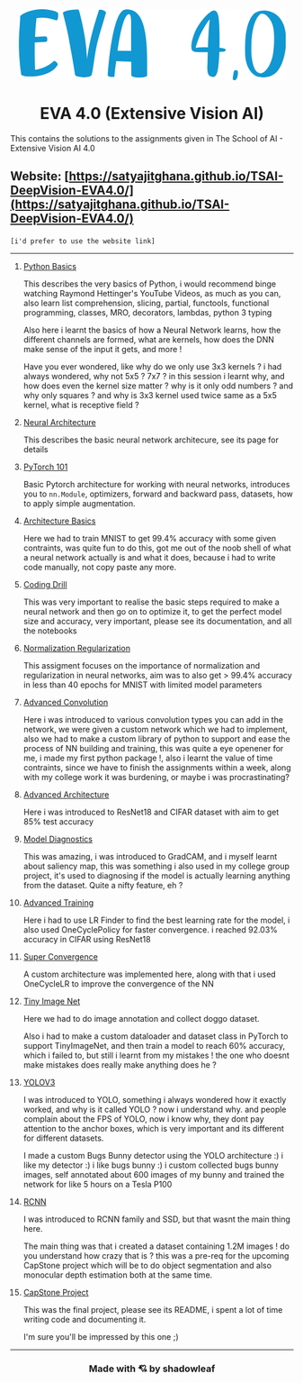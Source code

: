 
<div align="center">
<img src="head.png" >
</div>

<h1 align="center">EVA 4.0 (Extensive Vision AI)</h1>

This contains the solutions to the assignments given in The School of AI - Extensive Vision AI 4.0

## Website: [https://satyajitghana.github.io/TSAI-DeepVision-EVA4.0/](https://satyajitghana.github.io/TSAI-DeepVision-EVA4.0/)
`[i'd prefer to use the website link]`

---

1. [Python Basics](01_PythonBasics/Assignment.html)

    This describes the very basics of Python, i would recommend binge watching Raymond Hettinger's YouTube Videos, as much as you can, also learn list comprehension, slicing, partial, functools, functional programming, classes, MRO, decorators, lambdas, python 3 typing
    
    Also here i learnt the basics of how a Neural Network learns, how the different channels are formed, what are kernels, how does the DNN make sense of the input it gets, and more !
    
    Have you ever wondered, like why do we only use 3x3 kernels ? i had always wondered, why not 5x5 ? 7x7 ? in this session i learnt why, and how does even the kernel size matter ? why is it only odd numbers ? and why only squares ? and why is 3x3 kernel used twice same as a 5x5 kernel, what is receptive field ?

2. [Neural Architecture](02_NeuralArchitecture/README.md)

    This describes the basic neural network architecure, see its page for details

3. [PyTorch 101](03_PyTorch101/README.md)

    Basic Pytorch architecture for working with neural networks, introduces you to `nn.Module`, optimizers, forward and backward pass, datasets, how to apply simple augmentation.

4. [Architecture Basics](04_ArchitectureBasics/README.md)

    Here we had to train MNIST to get 99.4% accuracy with some given contraints, was quite fun to do this, got me out of the noob shell of what a neural network actually is and what it does, because i had to write code manually, not copy paste any more.

5. [Coding Drill](05_CodingDrill/README.md)

    This was very important to realise the basic steps required to make a neural network and then go on to optimize it, to get the perfect model size and accuracy, very important, please see its documentation, and all the notebooks

6. [Normalization Regularization](06_NormalizationRegularization/index.html)

    This assigment focuses on the importance of normalization and regularization in neural networks, aim was to also get > 99.4% accuracy in less than 40 epochs for MNIST with limited model parameters

7. [Advanced Convolution](07_AdvancedConvolution/README.md)

    Here i was introduced to various convolution types you can add in the network, we were given a custom network which we had to implement, also we had to make a custom library of python to support and ease the process of NN building and training, this was quite a eye openener for me, i made my first python package !, also i learnt the value of time contraints, since we have to finish the assignments within a week, along with my college work it was burdening, or maybe i was procrastinating?

8. [Advanced Architecture](08_AdvancedArchitecture/README.html)

    Here i was introduced to ResNet18 and CIFAR dataset with aim to get 85% test accuracy

9. [Model Diagnostics](09_ModelDiagnostics/README.html)

    This was amazing, i was introduced to GradCAM, and i myself learnt about saliency map, this was something i also used in my college group project, it's used to diagnosing if the model is actually learning anything from the dataset. Quite a nifty feature, eh ?

10. [Advanced Training](10_AdvancedTraining/README.html)

    Here i had to use LR Finder to find the best learning rate for the model, i also used OneCyclePolicy for faster convergence. i reached 92.03% accuracy in CIFAR using ResNet18

11. [Super Convergence](11_SuperConvergence/index.html)

    A custom architecture was implemented here, along with that i used OneCycleLR to improve the convergence of the NN

12. [Tiny Image Net](12_TinyImageNet/index.html)

    Here we had to do image annotation and collect doggo dataset.

    Also i had to make a custom dataloader and dataset class in PyTorch to support TinyImageNet, and then train a model to reach 60% accuracy, which i failed to, but still i learnt from my mistakes ! the one who doesnt make mistakes does really make anything does he ?

13. [YOLOV3](13_YoloV3/index.html)

    I was introduced to YOLO, something i always wondered how it exactly worked, and why is it called YOLO ? now i understand why. and people complain about the FPS of YOLO, now i know why, they dont pay attention to the anchor boxes, which is very important and its different for different datasets.

    I made a custom Bugs Bunny detector using the YOLO architecture :) i like my detector :) i like bugs bunny :) i custom collected bugs bunny images, self annotated about 600 images of my bunny and trained the network for like 5 hours on a Tesla P100

14. [RCNN](14_RCNN/index.html)

    I was introduced to RCNN family and SSD, but that wasnt the main thing here.

    The main thing was that i created a dataset containing 1.2M images ! do you understand how crazy that is ? this was a pre-req for the upcoming CapStone project which will be to do object segmentation and also monocular depth estimation both at the same time.

15. [CapStone Project](15_CapstoneProject/README.md)

    This was the final project, please see its README, i spent a lot of time writing code and documenting it.

    I'm sure you'll be impressed by this one ;)

---
<h3 align="center">Made with 💘 by shadowleaf</h3>
